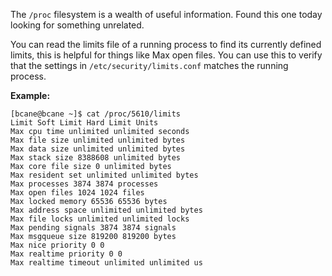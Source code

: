 
The `/proc` filesystem is a wealth of useful information. Found this one today looking for something unrelated.

You can read the limits file of a running process to find its currently defined limits, this is helpful for things like Max open files. You can use this to verify that the settings in `/etc/security/limits.conf` matches the running process.

**Example:**

    [bcane@bcane ~]$ cat /proc/5610/limits
    Limit Soft Limit Hard Limit Units
    Max cpu time unlimited unlimited seconds
    Max file size unlimited unlimited bytes
    Max data size unlimited unlimited bytes
    Max stack size 8388608 unlimited bytes
    Max core file size 0 unlimited bytes
    Max resident set unlimited unlimited bytes
    Max processes 3874 3874 processes
    Max open files 1024 1024 files
    Max locked memory 65536 65536 bytes
    Max address space unlimited unlimited bytes
    Max file locks unlimited unlimited locks
    Max pending signals 3874 3874 signals
    Max msgqueue size 819200 819200 bytes
    Max nice priority 0 0
    Max realtime priority 0 0
    Max realtime timeout unlimited unlimited us
